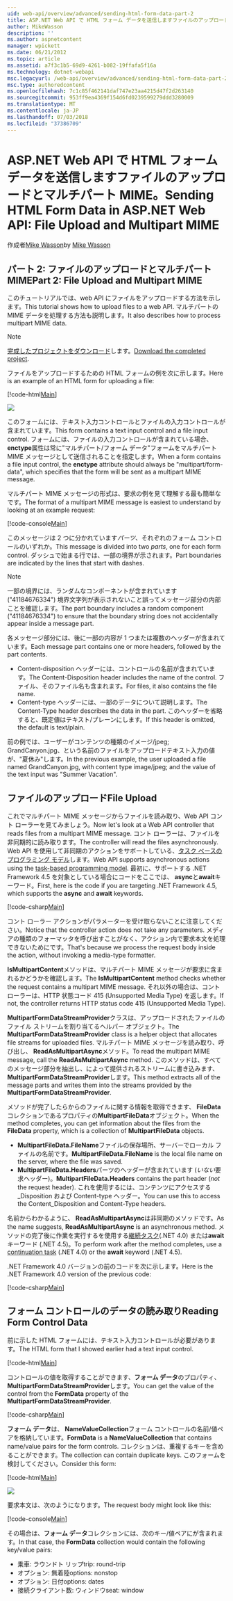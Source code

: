 ```yaml
---
uid: web-api/overview/advanced/sending-html-form-data-part-2
title: ASP.NET Web API で HTML フォーム データを送信しますファイルのアップロードとマルチパート MIME |。Microsoft Docs
author: MikeWasson
description: ''
ms.author: aspnetcontent
manager: wpickett
ms.date: 06/21/2012
ms.topic: article
ms.assetid: a7f3c1b5-69d9-4261-b082-19ffafa5f16a
ms.technology: dotnet-webapi
msc.legacyurl: /web-api/overview/advanced/sending-html-form-data-part-2
msc.type: authoredcontent
ms.openlocfilehash: 7c1c85f462141daf747e23aa4215d47f2d263140
ms.sourcegitcommit: 953ff9ea4369f154d6fd0239599279ddd3280009
ms.translationtype: MT
ms.contentlocale: ja-JP
ms.lasthandoff: 07/03/2018
ms.locfileid: "37386709"
---
```

<a name="sending-html-form-data-in-aspnet-web-api-file-upload-and-multipart-mime"></a><span data-ttu-id="47b56-102">ASP.NET Web API で HTML フォーム データを送信しますファイルのアップロードとマルチパート MIME。</span><span class="sxs-lookup"><span data-stu-id="47b56-102">Sending HTML Form Data in ASP.NET Web API: File Upload and Multipart MIME</span></span>
====================
<span data-ttu-id="47b56-103">作成者[Mike Wasson](https://github.com/MikeWasson)</span><span class="sxs-lookup"><span data-stu-id="47b56-103">by [Mike Wasson](https://github.com/MikeWasson)</span></span>

## <a name="part-2-file-upload-and-multipart-mime"></a><span data-ttu-id="47b56-104">パート 2: ファイルのアップロードとマルチパート MIME</span><span class="sxs-lookup"><span data-stu-id="47b56-104">Part 2: File Upload and Multipart MIME</span></span>

<span data-ttu-id="47b56-105">このチュートリアルでは、web API にファイルをアップロードする方法を示します。</span><span class="sxs-lookup"><span data-stu-id="47b56-105">This tutorial shows how to upload files to a web API.</span></span> <span data-ttu-id="47b56-106">マルチパートの MIME データを処理する方法も説明します。</span><span class="sxs-lookup"><span data-stu-id="47b56-106">It also describes how to process multipart MIME data.</span></span>

> [!NOTE]
> <span data-ttu-id="47b56-107">[完成したプロジェクトをダウンロード](https://code.msdn.microsoft.com/ASPNET-Web-API-File-Upload-a8c0fb0d)します。</span><span class="sxs-lookup"><span data-stu-id="47b56-107">[Download the completed project](https://code.msdn.microsoft.com/ASPNET-Web-API-File-Upload-a8c0fb0d).</span></span>


<span data-ttu-id="47b56-108">ファイルをアップロードするための HTML フォームの例を次に示します。</span><span class="sxs-lookup"><span data-stu-id="47b56-108">Here is an example of an HTML form for uploading a file:</span></span>

[!code-html[Main](sending-html-form-data-part-2/samples/sample1.html)]

![](sending-html-form-data-part-2/_static/image1.png)

<span data-ttu-id="47b56-109">このフォームには、テキスト入力コントロールとファイルの入力コントロールが含まれています。</span><span class="sxs-lookup"><span data-stu-id="47b56-109">This form contains a text input control and a file input control.</span></span> <span data-ttu-id="47b56-110">フォームには、ファイルの入力コントロールが含まれている場合、 **enctype**属性は常に&quot;マルチパート/フォーム データ&quot;フォームをマルチパート MIME メッセージとして送信されることを指定します。</span><span class="sxs-lookup"><span data-stu-id="47b56-110">When a form contains a file input control, the **enctype** attribute should always be &quot;multipart/form-data&quot;, which specifies that the form will be sent as a multipart MIME message.</span></span>

<span data-ttu-id="47b56-111">マルチパート MIME メッセージの形式は、要求の例を見て理解する最も簡単なです。</span><span class="sxs-lookup"><span data-stu-id="47b56-111">The format of a multipart MIME message is easiest to understand by looking at an example request:</span></span>

[!code-console[Main](sending-html-form-data-part-2/samples/sample2.cmd)]

<span data-ttu-id="47b56-112">このメッセージは 2 つに分かれています*パーツ*、それぞれのフォーム コントロールのいずれか。</span><span class="sxs-lookup"><span data-stu-id="47b56-112">This message is divided into two *parts*, one for each form control.</span></span> <span data-ttu-id="47b56-113">ダッシュで始まる行では、一部の境界が示されます。</span><span class="sxs-lookup"><span data-stu-id="47b56-113">Part boundaries are indicated by the lines that start with dashes.</span></span>

> [!NOTE]
> <span data-ttu-id="47b56-114">一部の境界には、ランダムなコンポーネントが含まれています (&quot;41184676334&quot;) 境界文字列が表示されないこと誤ってメッセージ部分の内部ことを確認します。</span><span class="sxs-lookup"><span data-stu-id="47b56-114">The part boundary includes a random component (&quot;41184676334&quot;) to ensure that the boundary string does not accidentally appear inside a message part.</span></span>


<span data-ttu-id="47b56-115">各メッセージ部分には、後に一部の内容が 1 つまたは複数のヘッダーが含まれています。</span><span class="sxs-lookup"><span data-stu-id="47b56-115">Each message part contains one or more headers, followed by the part contents.</span></span>

- <span data-ttu-id="47b56-116">Content-disposition ヘッダーには、コントロールの名前が含まれています。</span><span class="sxs-lookup"><span data-stu-id="47b56-116">The Content-Disposition header includes the name of the control.</span></span> <span data-ttu-id="47b56-117">ファイル、そのファイル名も含まれます。</span><span class="sxs-lookup"><span data-stu-id="47b56-117">For files, it also contains the file name.</span></span>
- <span data-ttu-id="47b56-118">Content-type ヘッダーには、一部のデータについて説明します。</span><span class="sxs-lookup"><span data-stu-id="47b56-118">The Content-Type header describes the data in the part.</span></span> <span data-ttu-id="47b56-119">このヘッダーを省略すると、既定値はテキスト/プレーンにします。</span><span class="sxs-lookup"><span data-stu-id="47b56-119">If this header is omitted, the default is text/plain.</span></span>

<span data-ttu-id="47b56-120">前の例では、ユーザーがコンテンツの種類のイメージ/jpeg; GrandCanyon.jpg、という名前のファイルをアップロードテキスト入力の値が、&quot;夏休み&quot;します。</span><span class="sxs-lookup"><span data-stu-id="47b56-120">In the previous example, the user uploaded a file named GrandCanyon.jpg, with content type image/jpeg; and the value of the text input was &quot;Summer Vacation&quot;.</span></span>

## <a name="file-upload"></a><span data-ttu-id="47b56-121">ファイルのアップロード</span><span class="sxs-lookup"><span data-stu-id="47b56-121">File Upload</span></span>

<span data-ttu-id="47b56-122">これでマルチパート MIME メッセージからファイルを読み取り、Web API コント ローラーを見てみましょう。</span><span class="sxs-lookup"><span data-stu-id="47b56-122">Now let's look at a Web API controller that reads files from a multipart MIME message.</span></span> <span data-ttu-id="47b56-123">コント ローラーは、ファイルを非同期的に読み取ります。</span><span class="sxs-lookup"><span data-stu-id="47b56-123">The controller will read the files asynchronously.</span></span> <span data-ttu-id="47b56-124">Web API を使用して非同期のアクションをサポートしている、[タスク ベースのプログラミング モデル](https://msdn.microsoft.com/library/dd460693.aspx)します。</span><span class="sxs-lookup"><span data-stu-id="47b56-124">Web API supports asynchronous actions using the [task-based programming model](https://msdn.microsoft.com/library/dd460693.aspx).</span></span> <span data-ttu-id="47b56-125">最初に、サポートする .NET Framework 4.5 を対象としている場合にコードをここでは、 **async**と**await**キーワード。</span><span class="sxs-lookup"><span data-stu-id="47b56-125">First, here is the code if you are targeting .NET Framework 4.5, which supports the **async** and **await** keywords.</span></span>

[!code-csharp[Main](sending-html-form-data-part-2/samples/sample3.cs)]

<span data-ttu-id="47b56-126">コント ローラー アクションがパラメーターを受け取らないことに注意してください。</span><span class="sxs-lookup"><span data-stu-id="47b56-126">Notice that the controller action does not take any parameters.</span></span> <span data-ttu-id="47b56-127">メディアの種類のフォーマッタを呼び出すことがなく、アクション内で要求本文を処理できないためにです。</span><span class="sxs-lookup"><span data-stu-id="47b56-127">That's because we process the request body inside the action, without invoking a media-type formatter.</span></span>

<span data-ttu-id="47b56-128">**IsMultipartContent**メソッドは、マルチパート MIME メッセージが要求に含まれるかどうかを確認します。</span><span class="sxs-lookup"><span data-stu-id="47b56-128">The **IsMultipartContent** method checks whether the request contains a multipart MIME message.</span></span> <span data-ttu-id="47b56-129">それ以外の場合は、コント ローラーは、HTTP 状態コード 415 (Unsupported Media Type) を返します。</span><span class="sxs-lookup"><span data-stu-id="47b56-129">If not, the controller returns HTTP status code 415 (Unsupported Media Type).</span></span>

<span data-ttu-id="47b56-130">**MultipartFormDataStreamProvider**クラスは、アップロードされたファイルのファイル ストリームを割り当てるヘルパー オブジェクト。</span><span class="sxs-lookup"><span data-stu-id="47b56-130">The **MultipartFormDataStreamProvider** class is a helper object that allocates file streams for uploaded files.</span></span> <span data-ttu-id="47b56-131">マルチパート MIME メッセージを読み取り、呼び出し、 **ReadAsMultipartAsync**メソッド。</span><span class="sxs-lookup"><span data-stu-id="47b56-131">To read the multipart MIME message, call the **ReadAsMultipartAsync** method.</span></span> <span data-ttu-id="47b56-132">このメソッドは、すべてのメッセージ部分を抽出し、によって提供されるストリームに書き込みます、 **MultipartFormDataStreamProvider**します。</span><span class="sxs-lookup"><span data-stu-id="47b56-132">This method extracts all of the message parts and writes them into the streams provided by the **MultipartFormDataStreamProvider**.</span></span>

<span data-ttu-id="47b56-133">メソッドが完了したらからのファイルに関する情報を取得できます、 **FileData**コレクションであるプロパティの**MultipartFileData**オブジェクト。</span><span class="sxs-lookup"><span data-stu-id="47b56-133">When the method completes, you can get information about the files from the **FileData** property, which is a collection of **MultipartFileData** objects.</span></span>

- <span data-ttu-id="47b56-134">**MultipartFileData.FileName**ファイルの保存場所、サーバーでローカル ファイルの名前です。</span><span class="sxs-lookup"><span data-stu-id="47b56-134">**MultipartFileData.FileName** is the local file name on the server, where the file was saved.</span></span>
- <span data-ttu-id="47b56-135">**MultipartFileData.Headers**パーツのヘッダーが含まれています (*いない*要求ヘッダー)。</span><span class="sxs-lookup"><span data-stu-id="47b56-135">**MultipartFileData.Headers** contains the part header (*not* the request header).</span></span> <span data-ttu-id="47b56-136">これを使用するには、コンテンツにアクセスする\_Disposition および Content-type ヘッダー。</span><span class="sxs-lookup"><span data-stu-id="47b56-136">You can use this to access the Content\_Disposition and Content-Type headers.</span></span>

<span data-ttu-id="47b56-137">名前からわかるように、 **ReadAsMultipartAsync**は非同期のメソッドです。</span><span class="sxs-lookup"><span data-stu-id="47b56-137">As the name suggests, **ReadAsMultipartAsync** is an asynchronous method.</span></span> <span data-ttu-id="47b56-138">メソッドの完了後に作業を実行するを使用する[継続タスク](https://msdn.microsoft.com/library/ee372288.aspx)(.NET 4.0) または**await**キーワード (.NET 4.5)。</span><span class="sxs-lookup"><span data-stu-id="47b56-138">To perform work after the method completes, use a [continuation task](https://msdn.microsoft.com/library/ee372288.aspx) (.NET 4.0) or the **await** keyword (.NET 4.5).</span></span>

<span data-ttu-id="47b56-139">.NET Framework 4.0 バージョンの前のコードを次に示します。</span><span class="sxs-lookup"><span data-stu-id="47b56-139">Here is the .NET Framework 4.0 version of the previous code:</span></span>

[!code-csharp[Main](sending-html-form-data-part-2/samples/sample4.cs)]

## <a name="reading-form-control-data"></a><span data-ttu-id="47b56-140">フォーム コントロールのデータの読み取り</span><span class="sxs-lookup"><span data-stu-id="47b56-140">Reading Form Control Data</span></span>

<span data-ttu-id="47b56-141">前に示した HTML フォームには、テキスト入力コントロールが必要があります。</span><span class="sxs-lookup"><span data-stu-id="47b56-141">The HTML form that I showed earlier had a text input control.</span></span>

[!code-html[Main](sending-html-form-data-part-2/samples/sample5.html)]

<span data-ttu-id="47b56-142">コントロールの値を取得することができます、**フォーム データ**のプロパティ、 **MultipartFormDataStreamProvider**します。</span><span class="sxs-lookup"><span data-stu-id="47b56-142">You can get the value of the control from the **FormData** property of the **MultipartFormDataStreamProvider**.</span></span>

[!code-csharp[Main](sending-html-form-data-part-2/samples/sample6.cs?highlight=15)]

<span data-ttu-id="47b56-143">**フォーム データ**は、 **NameValueCollection**フォーム コントロールの名前/値ペアを格納しています。</span><span class="sxs-lookup"><span data-stu-id="47b56-143">**FormData** is a **NameValueCollection** that contains name/value pairs for the form controls.</span></span> <span data-ttu-id="47b56-144">コレクションは、重複するキーを含めることができます。</span><span class="sxs-lookup"><span data-stu-id="47b56-144">The collection can contain duplicate keys.</span></span> <span data-ttu-id="47b56-145">このフォームを検討してください。</span><span class="sxs-lookup"><span data-stu-id="47b56-145">Consider this form:</span></span>

[!code-html[Main](sending-html-form-data-part-2/samples/sample7.html)]

![](sending-html-form-data-part-2/_static/image2.png)

<span data-ttu-id="47b56-146">要求本文は、次のようになります。</span><span class="sxs-lookup"><span data-stu-id="47b56-146">The request body might look like this:</span></span>

[!code-console[Main](sending-html-form-data-part-2/samples/sample8.cmd)]

<span data-ttu-id="47b56-147">その場合は、**フォーム データ**コレクションには、次のキー/値ペアにが含まれます。</span><span class="sxs-lookup"><span data-stu-id="47b56-147">In that case, the **FormData** collection would contain the following key/value pairs:</span></span>

- <span data-ttu-id="47b56-148">乗車: ラウンドト リップ</span><span class="sxs-lookup"><span data-stu-id="47b56-148">trip: round-trip</span></span>
- <span data-ttu-id="47b56-149">オプション: 無着陸</span><span class="sxs-lookup"><span data-stu-id="47b56-149">options: nonstop</span></span>
- <span data-ttu-id="47b56-150">オプション: 日付</span><span class="sxs-lookup"><span data-stu-id="47b56-150">options: dates</span></span>
- <span data-ttu-id="47b56-151">接続クライアント数: ウィンドウ</span><span class="sxs-lookup"><span data-stu-id="47b56-151">seat: window</span></span>
